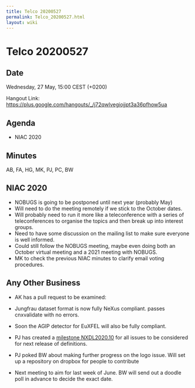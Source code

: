 ```yaml
---
title: Telco 20200527
permalink: Telco_20200527.html
layout: wiki
---
```

Telco 20200527
==============

Date
----

Wednesday, 27 May, 15:00 CEST (+0200)

<!-- end of autogeneration -->

Hangout Link:
<https://plus.google.com/hangouts/_/j72qwlvegiojjpt3a36pfhow5ua>

Agenda
------

   * NIAC 2020

Minutes
--------
AB, FA, HG, MK, PJ, PC, BW

NIAC 2020
----------

   * NOBUGS is going to be postponed until next year (probably May)
   * Will need to do the meeting remotely if we stick to the October dates.
   * Will probably need to run it more like a teleconference with a series of teleconferences to organise the topics and then break up into interest groups.
   * Need to have some discussion on the mailing list to make sure everyone is well informed.
   * Could still follow the NOBUGS meeting, maybe even doing both an October virtual meeting and a 2021 meeting with NOBUGS.
   * MK to check the previous NIAC minutes to clarify email voting procedures.
   
Any Other Business
------------------
   * AK has a pull request to be examined: 
   * Jungfrau dataset format is now fully NeXus compliant. passes cnxvalidate with no errors.
   * Soon the AGIP detector for EuXFEL will also be fully compliant.
   * PJ has created a [milestone NXDL2020.10](https://github.com/nexusformat/definitions/milestone/9) for all issues to be considered for next release of definitions.
   * PJ poked BW about making further progress on the logo issue. Will set up a repository on dropbox for people to contribute
   
   * Next meeting to aim for last week of June. BW will send out a doodle poll in advance to decide the exact date.
   
   
   
   
